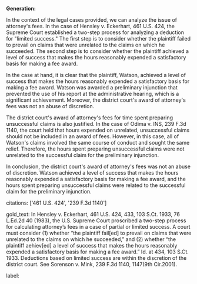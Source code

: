 **Generation:**



In the context of the legal cases provided, we can analyze the issue of attorney's fees. In the case of Hensley v. Eckerhart, 461 U.S. 424, the Supreme Court established a two-step process for analyzing a deduction for "limited success." The first step is to consider whether the plaintiff failed to prevail on claims that were unrelated to the claims on which he succeeded. The second step is to consider whether the plaintiff achieved a level of success that makes the hours reasonably expended a satisfactory basis for making a fee award.

In the case at hand, it is clear that the plaintiff, Watson, achieved a level of success that makes the hours reasonably expended a satisfactory basis for making a fee award. Watson was awarded a preliminary injunction that prevented the use of his report at the administrative hearing, which is a significant achievement. Moreover, the district court's award of attorney's fees was not an abuse of discretion.

The district court's award of attorney's fees for time spent preparing unsuccessful claims is also justified. In the case of Odima v. INS, 239 F.3d 1140, the court held that hours expended on unrelated, unsuccessful claims should not be included in an award of fees. However, in this case, all of Watson's claims involved the same course of conduct and sought the same relief. Therefore, the hours spent preparing unsuccessful claims were not unrelated to the successful claim for the preliminary injunction.

In conclusion, the district court's award of attorney's fees was not an abuse of discretion. Watson achieved a level of success that makes the hours reasonably expended a satisfactory basis for making a fee award, and the hours spent preparing unsuccessful claims were related to the successful claim for the preliminary injunction. 



citations: ['461 U.S. 424', '239 F.3d 1140']

gold_text: In Hensley v. Eckerhart, 461 U.S. 424, 433, 103 S.Ct. 1933, 76 L.Ed.2d 40 (1983), the U.S. Supreme Court proscribed a two-step process for calculating attorney’s fees in a case of partial or limited success. A court must consider (1) whether “the plaintiff fail[ed] to prevail on claims that were unrelated to the claims on which he succeeded,” and (2) whether “the plaintiff aehiev[ed] a level of success that makes the hours reasonably expended a satisfactory basis for making a fee award.” Id. at 434, 103 S.Ct. 1933. Deductions based on limited success are within the discretion of the district court. See Sorenson v. Mink, 239 F.3d 1140, 1147(9th Cir.2001).

label: 